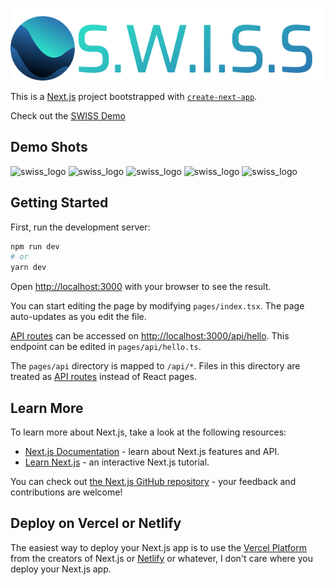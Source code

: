 <p align='center'>
  <img src="https://github.com/owolabioromidayo/swiss_view/blob/main/public/swislogo.png" w='full' alt='swiss_logo' />
 </p>

This is a [Next.js](https://nextjs.org/) project bootstrapped with [`create-next-app`](https://github.com/vercel/next.js/tree/canary/packages/create-next-app).

Check out the [SWISS Demo](https://swiss-view.netlify.app) 


## Demo Shots

  <img src="https://github.com/owolabioromidayo/swiss_view/blob/main/docs/images/2.png" w='full' alt='swiss_logo' />
  <img src="https://github.com/owolabioromidayo/swiss_view/blob/main/docs/images/5.png" w='full' alt='swiss_logo' />
  <img src="https://github.com/owolabioromidayo/swiss_view/blob/main/docs/images/3.png" w='full' alt='swiss_logo' />
  <img src="https://github.com/owolabioromidayo/swiss_view/blob/main/docs/images/4.png" w='full' alt='swiss_logo' />
  <img src="https://github.com/owolabioromidayo/swiss_view/blob/main/docs/images/1.png" w='full' alt='swiss_logo' />

## Getting Started

First, run the development server:

```bash
npm run dev
# or
yarn dev
```

Open [http://localhost:3000](http://localhost:3000) with your browser to see the result.

You can start editing the page by modifying `pages/index.tsx`. The page auto-updates as you edit the file.

[API routes](https://nextjs.org/docs/api-routes/introduction) can be accessed on [http://localhost:3000/api/hello](http://localhost:3000/api/hello). This endpoint can be edited in `pages/api/hello.ts`.

The `pages/api` directory is mapped to `/api/*`. Files in this directory are treated as [API routes](https://nextjs.org/docs/api-routes/introduction) instead of React pages.

## Learn More

To learn more about Next.js, take a look at the following resources:

- [Next.js Documentation](https://nextjs.org/docs) - learn about Next.js features and API.
- [Learn Next.js](https://nextjs.org/learn) - an interactive Next.js tutorial.

You can check out [the Next.js GitHub repository](https://github.com/vercel/next.js/) - your feedback and contributions are welcome!

## Deploy on Vercel or Netlify

The easiest way to deploy your Next.js app is to use the [Vercel Platform](https://vercel.com/new?utm_medium=default-template&filter=next.js&utm_source=create-next-app&utm_campaign=create-next-app-readme) from the creators of Next.js or [Netlify](https://netlify.com) or whatever, I don't care where you deploy your Next.js app.

